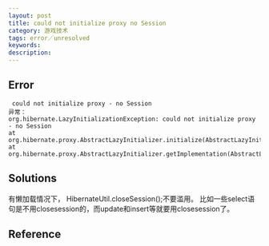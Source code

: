 ```yaml
---
layout: post
title: could not initialize proxy no Session
category: 游戏技术
tags: error／unresolved
keywords: 
description: 
---
```


## Error

```
 could not initialize proxy - no Session
异常：
org.hibernate.LazyInitializationException: could not initialize proxy - no Session
at org.hibernate.proxy.AbstractLazyInitializer.initialize(AbstractLazyInitializer.java:57)
at org.hibernate.proxy.AbstractLazyInitializer.getImplementation(AbstractLazyInitializer.java:111)
```

## Solutions


有懒加载情况下， HibernateUtil.closeSession();不要滥用。
比如一些select语句是不用closesession的，而update和insert等就要用closesession了。

## Reference
